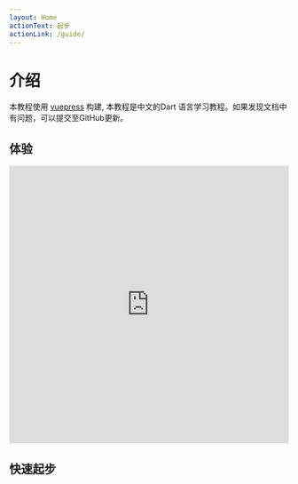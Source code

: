```yaml
---
layout: Home
actionText: 起步
actionLink: /guide/
---
```

# 介绍

本教程使用 [vuepress](https://vuepress.vuejs.org/) 构建, 本教程是中文的Dart 语言学习教程。如果发现文档中有问题，可以提交至GitHub更新。

## 体验

<iframe style="border:none" width="100%" height="500" src="https://dartpad.cn"></iframe>

## 快速起步